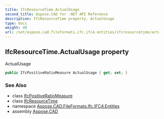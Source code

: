 ```yaml
---
title: IfcResourceTime.ActualUsage
second_title: Aspose.CAD for .NET API Reference
description: IfcResourceTime property. ActualUsage
type: docs
weight: 40
url: /net/aspose.cad.fileformats.ifc.ifc4.entities/ifcresourcetime/actualusage/
---
```

## IfcResourceTime.ActualUsage property

ActualUsage

```csharp
public IfcPositiveRatioMeasure ActualUsage { get; set; }
```

### See Also

* class [IfcPositiveRatioMeasure](../../../aspose.cad.fileformats.ifc.ifc4.types/ifcpositiveratiomeasure/)
* class [IfcResourceTime](../)
* namespace [Aspose.CAD.FileFormats.Ifc.IFC4.Entities](../../ifcresourcetime/)
* assembly [Aspose.CAD](../../../)


